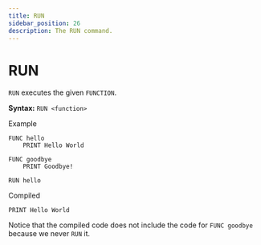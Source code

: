 ```yaml
---
title: RUN
sidebar_position: 26
description: The RUN command.
---
```


# RUN
`RUN` executes the given `FUNCTION`.

**Syntax:** `RUN <function>`

Example
```
FUNC hello
    PRINT Hello World

FUNC goodbye
    PRINT Goodbye!

RUN hello
```

Compiled
```
PRINT Hello World
```
Notice that the compiled code does not include the code for `FUNC goodbye` because we never `RUN` it.
